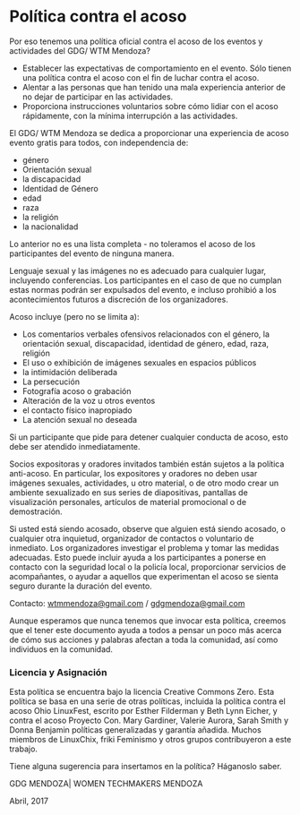 # Política contra el acoso

Por eso tenemos una política oficial contra el acoso de los eventos y actividades del GDG/ WTM Mendoza?

- Establecer las expectativas de comportamiento en el evento. Sólo tienen una política contra el acoso con el fin de luchar contra el acoso.
- Alentar a las personas que han tenido una mala experiencia anterior de no dejar de participar en las actividades.
- Proporciona instrucciones voluntarios sobre cómo lidiar con el acoso rápidamente, con la mínima interrupción a las actividades.

El GDG/ WTM Mendoza se dedica a proporcionar una experiencia de acoso evento gratis para todos, con independencia de:
- género
- Orientación sexual
- la discapacidad
- Identidad de Género
- edad
- raza
- la religión
- la nacionalidad

Lo anterior no es una lista completa - no toleramos el acoso de los participantes del evento de ninguna manera.

Lenguaje sexual y las imágenes no es adecuado para cualquier lugar, incluyendo conferencias. Los participantes en el caso de que no cumplan estas normas podrán ser expulsados del evento, e incluso prohibió a los acontecimientos futuros a discreción de los organizadores.

Acoso incluye (pero no se limita a):
- Los comentarios verbales ofensivos relacionados con el género, la orientación sexual, discapacidad, identidad de género, edad, raza, religión
- El uso o exhibición de imágenes sexuales en espacios públicos
- la intimidación deliberada
- La persecución
- Fotografía acoso o grabación
- Alteración de la voz u otros eventos
- el contacto físico inapropiado
- La atención sexual no deseada

Si un participante que pide para detener cualquier conducta de acoso, esto debe ser atendido inmediatamente.

Socios expositoras y oradores invitados también están sujetos a la política anti-acoso. En particular, los expositores y oradores no deben usar imágenes sexuales, actividades, u otro material, o de otro modo crear un ambiente sexualizado en sus series de diapositivas, pantallas de visualización personales, artículos de material promocional o de demostración.

Si usted está siendo acosado, observe que alguien está siendo acosado, o cualquier otra inquietud, organizador de contactos o voluntario de inmediato. Los organizadores investigar el problema y tomar las medidas adecuadas. Esto puede incluir ayuda a los participantes a ponerse en contacto con la seguridad local o la policía local, proporcionar servicios de acompañantes, o ayudar a aquellos que experimentan el acoso se sienta seguro durante la duración del evento.

Contacto: wtmmendoza@gmail.com / gdgmendoza@gmail.com

Aunque esperamos que nunca tenemos que invocar esta política, creemos que el tener este documento ayuda a todos a pensar un poco más acerca de cómo sus acciones y palabras afectan a toda la comunidad, así como individuos en la comunidad.

### Licencia y Asignación

Esta política se encuentra bajo la licencia Creative Commons Zero. Esta política se basa en una serie de otras políticas, incluida la política contra el acoso Ohio LinuxFest, escrito por Esther Filderman y Beth Lynn Eicher, y contra el acoso Proyecto Con. Mary Gardiner, Valerie Aurora, Sarah Smith y Donna Benjamin políticas generalizadas y garantía añadida. Muchos miembros de LinuxChix, friki Feminismo y otros grupos contribuyeron a este trabajo.

Tiene alguna sugerencia para insertamos en la política? Háganoslo saber.

GDG MENDOZA| WOMEN TECHMAKERS MENDOZA

Abril, 2017


 
